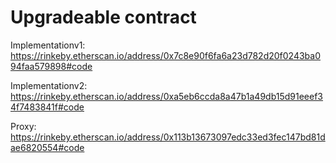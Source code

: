 # Upgradeable contract

Implementationv1: https://rinkeby.etherscan.io/address/0x7c8e90f6fa6a23d782d20f0243ba094faa579898#code

Implementationv2: https://rinkeby.etherscan.io/address/0xa5eb6ccda8a47b1a49db15d91eeef34f7483841f#code

Proxy: https://rinkeby.etherscan.io/address/0x113b13673097edc33ed3fec147bd81dae6820554#code 